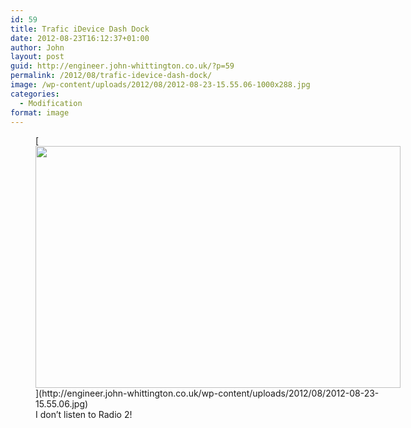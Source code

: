 ```yaml
---
id: 59
title: Trafic iDevice Dash Dock
date: 2012-08-23T16:12:37+01:00
author: John
layout: post
guid: http://engineer.john-whittington.co.uk/?p=59
permalink: /2012/08/trafic-idevice-dash-dock/
image: /wp-content/uploads/2012/08/2012-08-23-15.55.06-1000x288.jpg
categories:
  - Modification
format: image
---
```

<figure id="attachment_60" aria-describedby="caption-attachment-60" style="width: 584px" class="wp-caption aligncenter">[<img loading="lazy" class=" wp-image-60 " title="Trafic iDevice Dash Dock" src="http://engineer.john-whittington.co.uk/wp-content/uploads/2012/08/2012-08-23-15.55.06-1024x679.jpg" alt="" width="584" height="387" srcset="/assets/img/uploads/2012/08/2012-08-23-15.55.06-1024x679.jpg 1024w, /assets/img/uploads/2012/08/2012-08-23-15.55.06-300x198.jpg 300w, /assets/img/uploads/2012/08/2012-08-23-15.55.06-452x300.jpg 452w" sizes="(max-width: 584px) 100vw, 584px" />](http://engineer.john-whittington.co.uk/wp-content/uploads/2012/08/2012-08-23-15.55.06.jpg)<figcaption id="caption-attachment-60" class="wp-caption-text">I don&#8217;t listen to Radio 2!</figcaption></figure>
